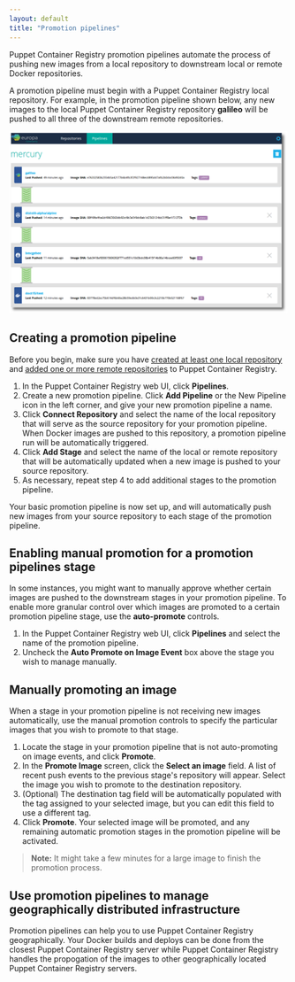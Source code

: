 ```yaml
---
layout: default
title: "Promotion pipelines"
---
```


Puppet Container Registry promotion pipelines automate the process of pushing new images from a local repository to downstream local or remote Docker repositories. 

A promotion pipeline must begin with a Puppet Container Registry local repository. For example, in the promotion pipeline shown below, any new images to the local Puppet Container Registry repository <b>galileo</b> will be pushed to all three of the downstream remote repositories.

<img src="images/europa-pipeline2.png" alt="Puppet Container Registry Pipeline Example 2">

## Creating a promotion pipeline

Before you begin, make sure you have [created at least one local repository](./local-repo.html) and [added one or more remote repositories](./remote-repo.html) to Puppet Container Registry. 

1. In the Puppet Container Registry web UI, click **Pipelines**.
1. Create a new promotion pipeline. Click **Add Pipeline** or the New Pipeline icon in the left corner, and give your new promotion pipeline a name. 
1. Click **Connect Repository** and select the name of the local repository that will serve as the source repository for your promotion pipeline. 
    When Docker images are pushed to this repository, a promotion pipeline run will be automatically triggered. 
1. Click **Add Stage** and select the name of the local or remote repository that will be automatically updated when a new image is pushed to your source repository. 
1. As necessary, repeat step 4 to add additional stages to the promotion pipeline. 

Your basic promotion pipeline is now set up, and will automatically push new images from your source repository to each stage of the promotion pipeline. 

## Enabling manual promotion for a promotion pipelines stage

In some instances, you might want to manually approve whether certain images are pushed to the downstream stages in your promotion pipeline. To enable more granular control over which images are promoted to a certain promotion pipeline stage, use the **auto-promote** controls.

1. In the Puppet Container Registry web UI, click **Pipelines** and select the name of the promotion pipeline. 
1. Uncheck the **Auto Promote on Image Event** box above the stage you wish to manage manually. 

## Manually promoting an image 

When a stage in your promotion pipeline is not receiving new images automatically, use the manual promotion controls to specify the particular images that you wish to promote to that stage. 

1. Locate the stage in your promotion pipeline that is not auto-promoting on image events, and click **Promote**. 
2. In the **Promote Image** screen, click the **Select an image** field. A list of recent push events to the previous stage's repository will appear. Select the image you wish to promote to the destination repository. 
3. (Optional) The destination tag field will be automatically populated with the tag assigned to your selected image, but you can edit this field to use a different tag. 
4. Click **Promote**. Your selected image will be promoted, and any remaining automatic promotion stages in the promotion pipeline will be activated. 

> **Note:** It might take a few minutes for a large image to finish the promotion process. 

## Use promotion pipelines to manage geographically distributed infrastructure

Promotion pipelines can help you to use Puppet Container Registry geographically. Your Docker builds and deploys can be done from the closest Puppet Container Registry server while Puppet Container Registry handles the propogation of the images to other geographically located Puppet Container Registry servers.










